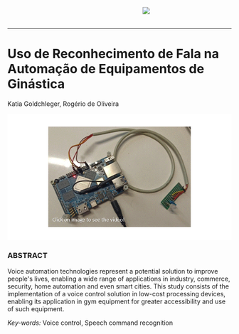 <a href="url"><img src="http://meusite.mackenzie.br/rogerio/mackenzie_logo/UPM.2_horizontal_vermelho.jpg" align="right" width="200" ></a>

<br>

<br>

---

# Uso de Reconhecimento de Fala na Automação de Equipamentos de Ginástica

Katia Goldchleger, Rogério de Oliveira

[![Click para ver o vídeo](https://github.com/Rogerio-mack/work/raw/main/led_pulse.gif)](https://www.youtube.com/watch?v=VfS8R2wF-_w)


### ABSTRACT
Voice automation technologies represent a potential solution to improve people's lives, enabling a wide range of applications in industry, commerce, security, home automation and even smart cities. This study consists of the implementation of a voice control solution in low-cost
processing devices, enabling its application in gym equipment for greater accessibility and use of such equipment.

*Key-words:* Voice control, Speech command recognition
